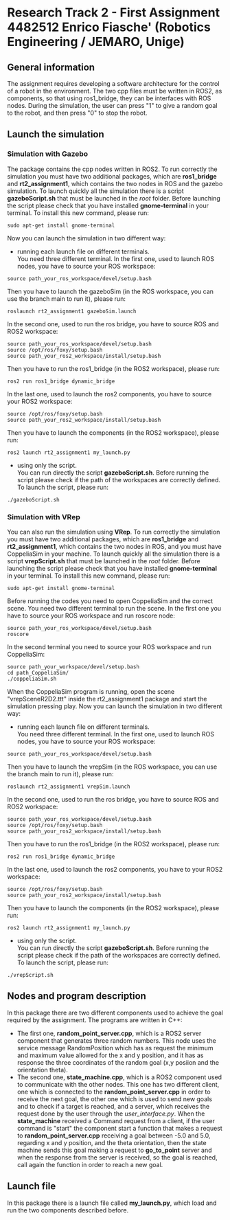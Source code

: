 # Research Track 2 - First Assignment 4482512 Enrico Fiasche' (Robotics Engineering / JEMARO, Unige)

## General information
The assignment requires developing a software architecture for the control of a robot in the environment. The two cpp
files must be written in ROS2, as components, so that using ros1_bridge, they can be interfaces with ROS nodes.
During the simulation, the user can press "1" to give a random goal to the robot, and then press "0" to stop the robot.

## Launch the simulation
### Simulation with Gazebo
The package contains the cpp nodes written in ROS2. To run correctly the simulation you must have two additional 
packages, which are **ros1_bridge** and **rt2_assignment1**, which contains the two nodes in ROS and the gazebo 
simulation.
To launch quickly all the simulation there is a script **gazeboScript.sh** that must be launched in the _root_ folder.
Before launching the script please check that you have installed **gnome-terminal** in your terminal. To install this
new command, please run:
```
sudo apt-get install gnome-terminal
```
Now you can launch the simulation in two different way:
- running each launch file on different terminals. <br/> You need three different terminal.
In the first one, used to launch ROS nodes, you have to source your ROS workspace:
```
source path_your_ros_workspace/devel/setup.bash
```
Then you have to launch the gazeboSim (in the ROS workspace, you can use the branch main to run it), please run:
```
roslaunch rt2_assignment1 gazeboSim.launch
```
In the second one, used to run the ros bridge, you have to source ROS and ROS2 workspace:
```
source path_your_ros_workspace/devel/setup.bash
source /opt/ros/foxy/setup.bash
source path_your_ros2_workspace/install/setup.bash
```
Then you have to run the ros1_bridge (in the ROS2 workspace), please run:
```
ros2 run ros1_bridge dynamic_bridge
```
In the last one, used to launch the ros2 components, you have to source your ROS2 workspace:
```
source /opt/ros/foxy/setup.bash
source path_your_ros2_workspace/install/setup.bash
```
Then you have to launch the components (in the ROS2 workspace), please run:
```
ros2 launch rt2_assignment1 my_launch.py
```
- using only the script. <br/> You can run directly the script **gazeboScript.sh**. Before running the script please
check if the path of the workspaces are correctly defined. To launch the script, please run:
```
./gazeboScript.sh
```

### Simulation with VRep
You can also run the simulation using **VRep**. To run correctly the simulation you must have two additional 
packages, which are **ros1_bridge** and **rt2_assignment1**, which contains the two nodes in ROS, and you must have 
CoppeliaSim in your machine.
To launch quickly all the simulation there is a script **vrepScript.sh** that must be launched in the _root_ folder.
Before launching the script please check that you have installed **gnome-terminal** in your terminal. To install this
new command, please run:
```
sudo apt-get install gnome-terminal
```
Before running the codes you need to open CoppeliaSim and the correct scene. You need two different terminal to run 
the scene. In the first one you have to source your ROS workspace and run roscore node:
```
source path_your_ros_workspace/devel/setup.bash
roscore
```
In the second terminal you need to source your ROS workspace and run CoppeliaSim:
```
source path_your_workspace/devel/setup.bash
cd path_CoppeliaSim/
./coppeliaSim.sh
```
When the CoppeliaSim program is running, open the scene "vrepSceneR2D2.ttt" inside the rt2_assignment1 package and 
start the simulation pressing play.
Now you can launch the simulation in two different way:
- running each launch file on different terminals. <br/> You need three different terminal.
In the first one, used to launch ROS nodes, you have to source your ROS workspace:
```
source path_your_ros_workspace/devel/setup.bash
```
Then you have to launch the vrepSim (in the ROS workspace, you can use the branch main to run it), please run:
```
roslaunch rt2_assignment1 vrepSim.launch
```
In the second one, used to run the ros bridge, you have to source ROS and ROS2 workspace:
```
source path_your_ros_workspace/devel/setup.bash
source /opt/ros/foxy/setup.bash
source path_your_ros2_workspace/install/setup.bash
```
Then you have to run the ros1_bridge (in the ROS2 workspace), please run:
```
ros2 run ros1_bridge dynamic_bridge
```
In the last one, used to launch the ros2 components, you have to your ROS2 workspace:
```
source /opt/ros/foxy/setup.bash
source path_your_ros2_workspace/install/setup.bash
```
Then you have to launch the components (in the ROS2 workspace), please run:
```
ros2 launch rt2_assignment1 my_launch.py
```
- using only the script. <br/> You can run directly the script **gazeboScript.sh**. Before running the script please
check if the path of the workspaces are correctly defined. To launch the script, please run:
```
./vrepScript.sh
```

## Nodes and program description
In this package there are two different components used to achieve the goal required by the assignment. The programs
are written in C++:
- The first one, **random_point_server.cpp**, which is a ROS2 server component that generates three random numbers.
This node uses the service message RandomPosition which has as request the minimum and maximum value allowed for the
x and y position, and it has as response the three coordinates of the random goal (x,y posiion and the orientation theta).
- The second one, **state_machine.cpp**, which is a ROS2 component used to communicate with the other nodes. This one has
two different client, one which is connected to the **random_point_server.cpp** in order to receive the next goal,
the other one which is used to send new goals and to check if a target is reached, and a server, which
receives the request done by the user through the _user\_interface.py_. When the **state_machine** received a Command
request from a client, if the user command is "start" the component start a function that makes a request to
**random_point_server.cpp** receiving a goal between -5.0 and 5.0, regarding x and y position, and the theta orientation,
then the state machine sends this goal making a request to **go_to_point** server and when the response from the server
is received, so the goal is reached, call again the function in order to reach a new goal.

## Launch file
In this package there is a launch file called **my_launch.py**, which load and run the two components described before. 

